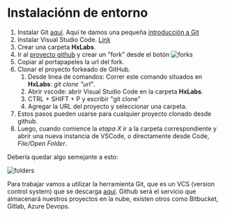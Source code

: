 # Instalaciónn de entorno
1. Instalar Git [aquí](https://git-scm.com/downloads). Aquí te damos una pequeña [introducción a Git](./index_git.md)
1. Instalar Visual Studio Code. [Link](https://code.visualstudio.com/)
1. Crear una carpeta __HxLabs__.
1. Ir al [proyecto github](https://github.com/chbohm/HexactaLabs-NetCore_React-Initial) y crear un "fork" desde el botón
![forks](./images/forks_example.png)
1. Copiar al portapapeles la url del fork.
1. Clonar el proyecto forkeado de GitHub.
	1. Desde linea de comandos: Correr este comando situados en __HxLabs__:  *git clone "url"*.
	1. Abrir vscode: abrir Visual Studio Code en la carpeta __HxLabs__.
	1. CTRL + SHIFT + P y escribir "git clone"
	1. Agregar la URL del proyecto y seleccionar una carpeta.
1. Estos pasos pueden usarse para cualquier proyecto clonado desde github.
1. Luego, cuando comience la *etapa X* ir a la carpeta correspondiente y abrir una nueva instancia de VSCode, o directamente desde Code, *File/Open Folder*.

Debería quedar algo semejante a esto: 

![folders](./images/folders_git.png)


Para trabajar vamos a utilizar la herramienta Git, que es un VCS (version control system) que se descarga [aquí](https://git-scm.com/downloads).
Github será el servicio que almacenará nuestros proyectos en la nube, existen otros como Bitbucket, Gitlab, Azure Devops.



